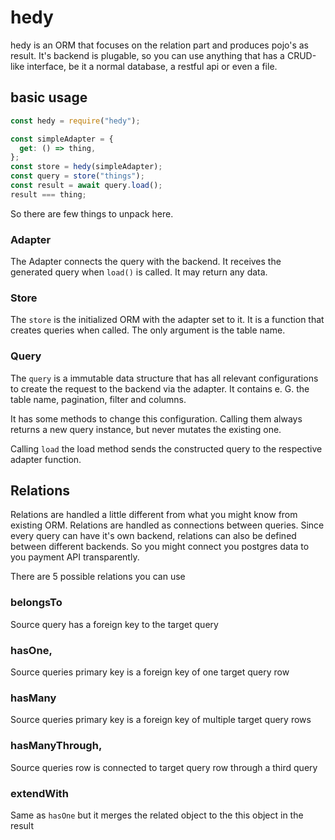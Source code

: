 # hedy

hedy is an ORM that focuses on the relation part and produces pojo's as result. It's backend is plugable, so you can use anything that has a CRUD-like interface, be it a normal database, a restful api or even a file.

## basic usage

```js
const hedy = require("hedy");

const simpleAdapter = {
  get: () => thing,
};
const store = hedy(simpleAdapter);
const query = store("things");
const result = await query.load();
result === thing;
```

So there are few things to unpack here.

### Adapter

The Adapter connects the query with the backend. It receives the generated query when `load()` is called. It may return any data.

### Store

The `store` is the initialized ORM with the adapter set to it. It is a function that creates queries when called. The only argument is the table name.

### Query

The `query` is a immutable data structure that has all relevant configurations to create the request to the backend via the adapter. It contains e. G. the table name, pagination, filter and columns.

It has some methods to change this configuration. Calling them always returns a new query instance, but never mutates the existing one.

Calling `load` the load method sends the constructed query to the respective adapter function.

## Relations

Relations are handled a little different from what you might know from existing ORM. Relations are handled as connections between queries. Since every query can have it's own backend, relations can also be defined between different backends. So you might connect you postgres data to you payment API transparently.

There are 5 possible relations you can use

### belongsTo

Source query has a foreign key to the target query

### hasOne,

Source queries primary key is a foreign key of one target query row

### hasMany

Source queries primary key is a foreign key of multiple target query rows

### hasManyThrough,

Source queries row is connected to target query row through a third query

### extendWith

Same as `hasOne` but it merges the related object to the this object in the result
